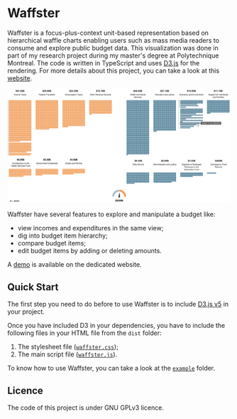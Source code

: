 Waffster
========

Waffster is a focus-plus-context unit-based representation based on hierarchical waffle charts enabling users such as 
mass media readers to consume and explore public budget data. This visualization was done in part of my research 
project during my master's degree at Polytechnique Montreal. The code is written in 
TypeScript and uses [D3.js](https://d3js.org/) for the rendering. For more details about this project, you can take a
look at this [website](https://www.antoinebeland.com/waffster).

![Waffster](./doc/teaser.svg)

Waffster have several features to explore and manipulate a budget like:
- view incomes and expenditures in the same view;
- dig into budget item hierarchy;
- compare budget items;
- edit budget items by adding or deleting amounts.

A [demo](https://www.antoinebeland.com/waffster#demo) is available on the dedicated website.

Quick Start
-----------
The first step you need to do before to use Waffster is to include [D3.js v5](https://github.com/d3/d3) in your 
project.

Once you have included D3 in your dependencies, you have to include the following files in your HTML file from the 
`dist` folder:
1. The stylesheet file ([`waffster.css`](https://raw.githubusercontent.com/antoinebeland/waffster/master/dist/waffster.css));
1. The main script file ([`waffster.js`](https://raw.githubusercontent.com/antoinebeland/waffster/master/dist/waffster.js)).

To know how to use Waffster, you can take a look at the 
[`example`](https://github.com/antoinebeland/waffster/tree/master/example) folder.

Licence
-------
The code of this project is under GNU GPLv3 licence.
